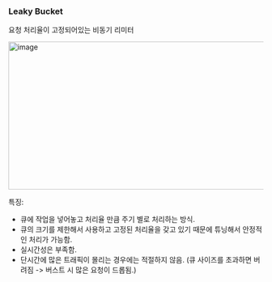 ### Leaky Bucket
요청 처리율이 고정되어있는 비동기 리미터

<img width="875" height="292" alt="image" src="https://github.com/user-attachments/assets/d4bba5af-5b14-470e-ae51-d60b7017f490" />


특징:
- 큐에 작업을 넣어놓고 처리율 만큼 주기 별로 처리하는 방식.
- 큐의 크기를 제한해서 사용하고 고정된 처리율을 갖고 있기 때문에 튜닝해서 안정적인 처리가 가능함.
- 실시간성은 부족함.
- 단시간에 많은 트래픽이 몰리는 경우에는 적절하지 않음. (큐 사이즈를 초과하면 버려짐 -> 버스트 시 많은 요청이 드롭됨.)
